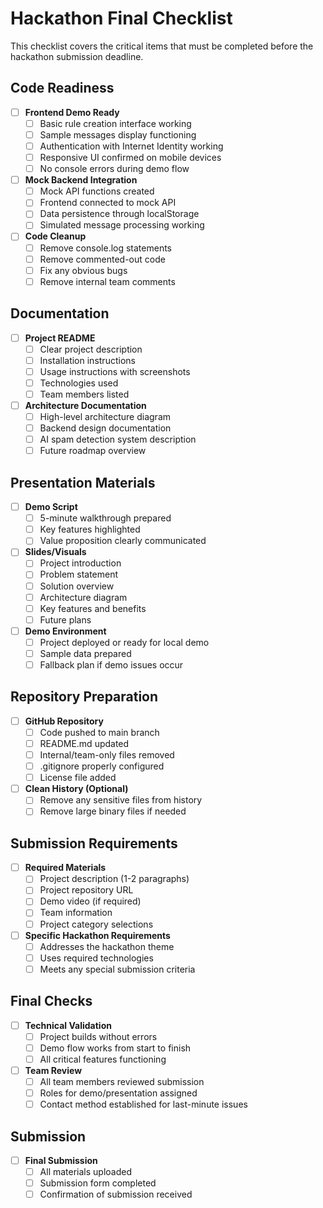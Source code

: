 # Hackathon Final Checklist

This checklist covers the critical items that must be completed before the hackathon submission deadline.

## Code Readiness

- [ ] **Frontend Demo Ready**
  - [ ] Basic rule creation interface working
  - [ ] Sample messages display functioning
  - [ ] Authentication with Internet Identity working
  - [ ] Responsive UI confirmed on mobile devices
  - [ ] No console errors during demo flow

- [ ] **Mock Backend Integration**
  - [ ] Mock API functions created
  - [ ] Frontend connected to mock API
  - [ ] Data persistence through localStorage
  - [ ] Simulated message processing working

- [ ] **Code Cleanup**
  - [ ] Remove console.log statements
  - [ ] Remove commented-out code
  - [ ] Fix any obvious bugs
  - [ ] Remove internal team comments

## Documentation

- [ ] **Project README**
  - [ ] Clear project description
  - [ ] Installation instructions
  - [ ] Usage instructions with screenshots
  - [ ] Technologies used
  - [ ] Team members listed

- [ ] **Architecture Documentation**
  - [ ] High-level architecture diagram
  - [ ] Backend design documentation
  - [ ] AI spam detection system description
  - [ ] Future roadmap overview

## Presentation Materials

- [ ] **Demo Script**
  - [ ] 5-minute walkthrough prepared
  - [ ] Key features highlighted
  - [ ] Value proposition clearly communicated

- [ ] **Slides/Visuals**
  - [ ] Project introduction
  - [ ] Problem statement
  - [ ] Solution overview
  - [ ] Architecture diagram
  - [ ] Key features and benefits
  - [ ] Future plans

- [ ] **Demo Environment**
  - [ ] Project deployed or ready for local demo
  - [ ] Sample data prepared
  - [ ] Fallback plan if demo issues occur

## Repository Preparation

- [ ] **GitHub Repository**
  - [ ] Code pushed to main branch
  - [ ] README.md updated
  - [ ] Internal/team-only files removed
  - [ ] .gitignore properly configured
  - [ ] License file added

- [ ] **Clean History (Optional)**
  - [ ] Remove any sensitive files from history
  - [ ] Remove large binary files if needed

## Submission Requirements

- [ ] **Required Materials**
  - [ ] Project description (1-2 paragraphs)
  - [ ] Project repository URL
  - [ ] Demo video (if required)
  - [ ] Team information
  - [ ] Project category selections

- [ ] **Specific Hackathon Requirements**
  - [ ] Addresses the hackathon theme
  - [ ] Uses required technologies
  - [ ] Meets any special submission criteria

## Final Checks

- [ ] **Technical Validation**
  - [ ] Project builds without errors
  - [ ] Demo flow works from start to finish
  - [ ] All critical features functioning

- [ ] **Team Review**
  - [ ] All team members reviewed submission
  - [ ] Roles for demo/presentation assigned
  - [ ] Contact method established for last-minute issues

## Submission

- [ ] **Final Submission**
  - [ ] All materials uploaded
  - [ ] Submission form completed
  - [ ] Confirmation of submission received
